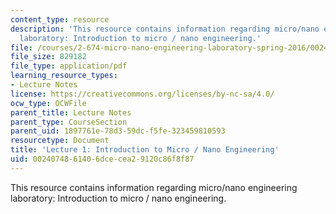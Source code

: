 ```yaml
---
content_type: resource
description: 'This resource contains information regarding micro/nano engineering
  laboratory: Introduction to micro / nano engineering.'
file: /courses/2-674-micro-nano-engineering-laboratory-spring-2016/0024074861406dcecea29120c86f8f87_MIT2_674S16_Lec1Introductn.pdf
file_size: 829182
file_type: application/pdf
learning_resource_types:
- Lecture Notes
license: https://creativecommons.org/licenses/by-nc-sa/4.0/
ocw_type: OCWFile
parent_title: Lecture Notes
parent_type: CourseSection
parent_uid: 1897761e-78d3-59dc-f5fe-323459810593
resourcetype: Document
title: 'Lecture 1: Introduction to Micro / Nano Engineering'
uid: 00240748-6140-6dce-cea2-9120c86f8f87
---
```

This resource contains information regarding micro/nano engineering laboratory: Introduction to micro / nano engineering.